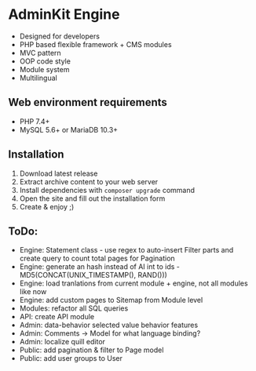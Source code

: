 # AdminKit Engine
* Designed for developers
* PHP based flexible framework + CMS modules
* MVC pattern
* OOP code style
* Module system
* Multilingual

## Web environment requirements
* PHP 7.4+
* MySQL 5.6+ or MariaDB 10.3+

## Installation
1. Download latest release
2. Extract archive content to your web server
3. Install dependencies with `composer upgrade` command
4. Open the site and fill out the installation form
5. Create & enjoy ;)

## ToDo:
* Engine: Statement class - use regex to auto-insert Filter parts and create query to count total pages for Pagination
* Engine: generate an hash instead of AI int to ids - MD5(CONCAT(UNIX_TIMESTAMP(), RAND()))
* Engine: load tranlations from current module + engine, not all modules like now
* Engine: add custom pages to Sitemap from Module level
* Modules: refactor all SQL queries
* API: create API module
* Admin: data-behavior selected value behavior features
* Admin: Comments -> Model for what language binding?
* Admin: localize quill editor
* Public: add pagination & filter to Page model
* Public: add user groups to User
